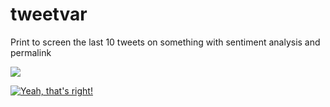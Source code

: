 # tweetvar
Print to screen the last 10 tweets on something with sentiment analysis and permalink


<img src="http://jkwebco.com/wp-content/uploads/2017/03/Screenshot-from-2017-03-26-12-00-09.png">
 



[![Yeah, that's right!](https://img.youtube.com/vi/T-D1KVIuvjA/0.jpg)](https://www.w3schools.com/html/horse.ogg)
